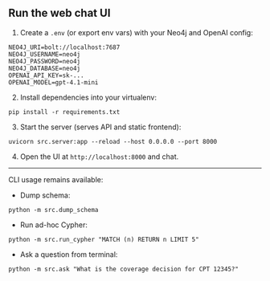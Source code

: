 ## Run the web chat UI

1. Create a `.env` (or export env vars) with your Neo4j and OpenAI config:

```
NEO4J_URI=bolt://localhost:7687
NEO4J_USERNAME=neo4j
NEO4J_PASSWORD=neo4j
NEO4J_DATABASE=neo4j
OPENAI_API_KEY=sk-...
OPENAI_MODEL=gpt-4.1-mini
```

2. Install dependencies into your virtualenv:

```
pip install -r requirements.txt
```

3. Start the server (serves API and static frontend):

```
uvicorn src.server:app --reload --host 0.0.0.0 --port 8000
```

4. Open the UI at `http://localhost:8000` and chat.

---

CLI usage remains available:

- Dump schema:

```
python -m src.dump_schema
```

- Run ad-hoc Cypher:

```
python -m src.run_cypher "MATCH (n) RETURN n LIMIT 5"
```

- Ask a question from terminal:

```
python -m src.ask "What is the coverage decision for CPT 12345?"
```